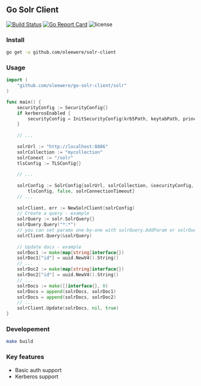 ## Go Solr Client

[![Build Status](https://travis-ci.org/oleewere/go-solr-client.svg?branch=master)](https://travis-ci.org/oleewere/go-solr-client)
[![Go Report Card](https://goreportcard.com/badge/github.com/oleewere/go-solr-client)](https://goreportcard.com/report/github.com/oleewere/go-solr-client)
![license](http://img.shields.io/badge/license-Apache%20v2-blue.svg)

### Install

```bash
go get -u github.com/oleewere/solr-client
```

### Usage

```go
import (
	"github.com/oleewere/go-solr-client/solr"
)

func main() {
	securityConfig := SecurityConfig{}
	if kerberosEnabled {
		securityConfig = InitSecurityConfig(krb5Path, keytabPath, principal, realm)
	}
	
	// ...
	
	solrUrl := "http://localhost:8886"
	solrCollection := "mycollection"
	solrConext := "/solr"
	tlsConfig := TLSConfig{}
	
	// ...
	
	solrConfig := SolrConfig{solrUrl, solrCollection, &securityConfig, solrContext,
		tlsConfig, false, solrConnectionTimeout}
	// ...
	
	solrClient, err := NewSolrClient(solrConfig)
	// Create a query - example
	solrQuery := solr.SolrQuery{}
	solrQuery.Query("*:*")
	// you can set params one-by-one with solrQuery.AddParam or solrQuery.SetParam etc.
	solrClient.Query(&solrQuery)
	
	// Update docs - example 
	solrDoc1 := make(map[string]interface{})
	solrDoc1["id"] = uuid.NewV4().String()
	// ...
	solrDoc2 := make(map[string]interface{})
	solrDoc2["id"] = uuid.NewV4().String()
	// ...
	solrDocs := make([]interface{}, 0)
	solrDocs = append(solrDocs, solrDoc1)
	solrDocs = append(solrDocs, solrDoc2)
	// ...
	solrClient.Update(solrDocs, nil, true)
}
```

### Developement

```bash
make build
```

### Key features
- Basic auth support
- Kerberos support
